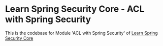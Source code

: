 # Learn Spring Security Core - ACL with Spring Security
This is the codebase for Module 'ACL with Spring Security' of [Learn Spring Security Core](https://bit.ly/github-lssc)